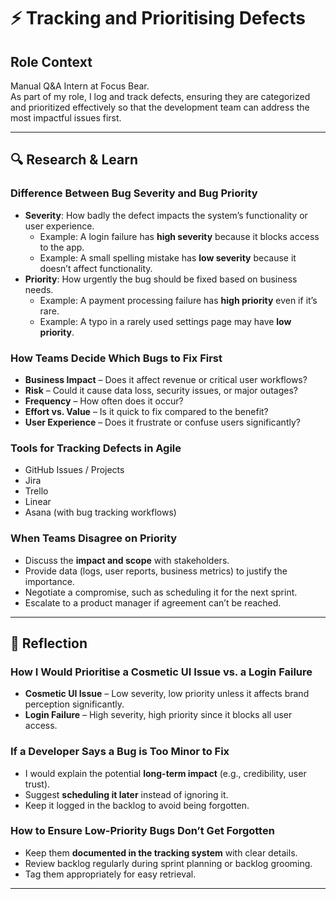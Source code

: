 # ⚡ Tracking and Prioritising Defects

## Role Context

Manual Q&A Intern at Focus Bear.  
As part of my role, I log and track defects, ensuring they are categorized and prioritized effectively so that the development team can address the most impactful issues first.

---

## 🔍 Research & Learn

### Difference Between Bug Severity and Bug Priority

- **Severity**: How badly the defect impacts the system’s functionality or user experience.
  - Example: A login failure has **high severity** because it blocks access to the app.
  - Example: A small spelling mistake has **low severity** because it doesn’t affect functionality.
- **Priority**: How urgently the bug should be fixed based on business needs.
  - Example: A payment processing failure has **high priority** even if it’s rare.
  - Example: A typo in a rarely used settings page may have **low priority**.

### How Teams Decide Which Bugs to Fix First

- **Business Impact** – Does it affect revenue or critical user workflows?
- **Risk** – Could it cause data loss, security issues, or major outages?
- **Frequency** – How often does it occur?
- **Effort vs. Value** – Is it quick to fix compared to the benefit?
- **User Experience** – Does it frustrate or confuse users significantly?

### Tools for Tracking Defects in Agile

- GitHub Issues / Projects
- Jira
- Trello
- Linear
- Asana (with bug tracking workflows)

### When Teams Disagree on Priority

- Discuss the **impact and scope** with stakeholders.
- Provide data (logs, user reports, business metrics) to justify the importance.
- Negotiate a compromise, such as scheduling it for the next sprint.
- Escalate to a product manager if agreement can’t be reached.

---

## 📝 Reflection

### How I Would Prioritise a Cosmetic UI Issue vs. a Login Failure

- **Cosmetic UI Issue** – Low severity, low priority unless it affects brand perception significantly.
- **Login Failure** – High severity, high priority since it blocks all user access.

### If a Developer Says a Bug is Too Minor to Fix

- I would explain the potential **long-term impact** (e.g., credibility, user trust).
- Suggest **scheduling it later** instead of ignoring it.
- Keep it logged in the backlog to avoid being forgotten.

### How to Ensure Low-Priority Bugs Don’t Get Forgotten

- Keep them **documented in the tracking system** with clear details.
- Review backlog regularly during sprint planning or backlog grooming.
- Tag them appropriately for easy retrieval.

---
